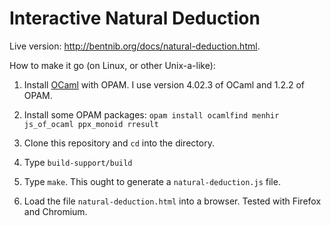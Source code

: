 # Interactive Natural Deduction

Live version: <http://bentnib.org/docs/natural-deduction.html>.

How to make it go (on Linux, or other Unix-a-like):

  1. Install [OCaml](http://ocaml.org) with OPAM. I use version 4.02.3
     of OCaml and 1.2.2 of OPAM.

  2. Install some OPAM packages: `opam install ocamlfind menhir
     js_of_ocaml ppx_monoid rresult`

  3. Clone this repository and `cd` into the directory.

  4. Type `build-support/build`

  5. Type `make`. This ought to generate a `natural-deduction.js` file.

  6. Load the file `natural-deduction.html` into a browser. Tested
     with Firefox and Chromium.

